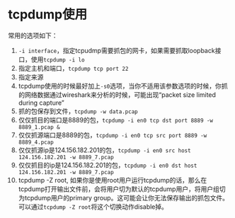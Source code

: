 # tcpdump使用

常用的选项如下：

1. `-i interface`，指定tcpudmp需要抓包的网卡，如果需要抓取loopback接口，使用`tcpdump -i lo`
2. 指定主机和端口，`tcpdump tcp port 22`
3. 指定来源
4. tcpdump使用的时候最好加上`-s0`选项，当你不适用该参数选项的时候，你抓的网络数据通过wireshark来分析的时候，可能出现“packet size limited during capture”
5. 抓的包保存到文件，`tcpdump -w data.pcap`
6. 仅仅抓目的端口是8889的包，`tcpdump -i en0 tcp dst port 8889 -w 8889_1.pcap &`
7. 仅仅抓源端口是8889的包，`tcpdump -i en0 tcp src port 8889 -w 8889_4.pcap`
8. 仅仅抓源ip是124.156.182.201的包，`tcpdump -i en0 src host 124.156.182.201 -w 8889_7.pcap`
9. 仅仅抓目的ip是124.156.182.201的包，`tcpdump -i en0 dst host 124.156.182.201 -w 8889_7.pcap`
10. tcpdump -Z root, 如果你是使用root用户运行tcpdump的话，那么在tcpdump打开输出文件前，会将用户切为默认的tcpdump用户，将用户组切为tcpdump用户的primary group。这可能会让你无法保存输出的抓包文件。  可以通过`tcpdump -Z root`将这个切换动作disable掉。